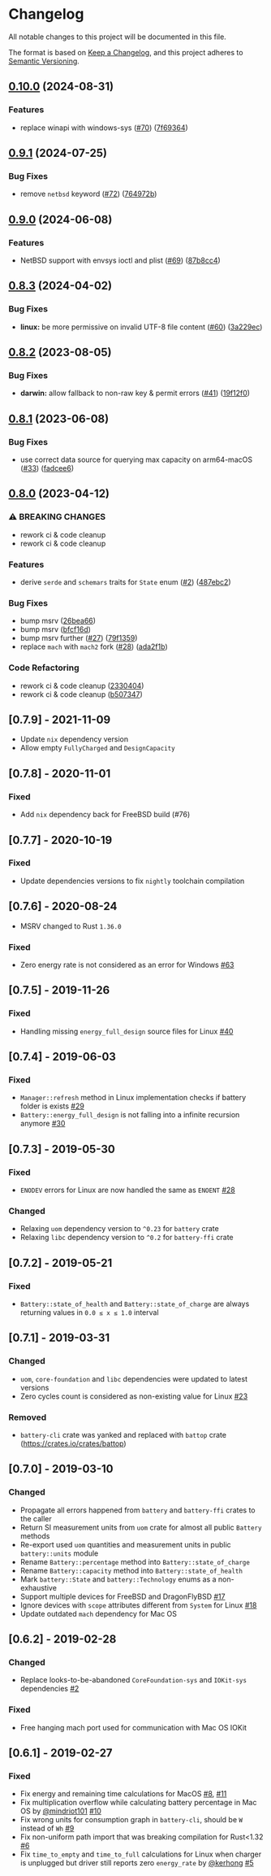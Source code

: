 # Changelog

All notable changes to this project will be documented in this file.

The format is based on [Keep a Changelog](https://keepachangelog.com/en/1.0.0/),
and this project adheres to [Semantic Versioning](https://semver.org/spec/v2.0.0.html).

## [0.10.0](https://github.com/starship/rust-battery/compare/v0.9.1...v0.10.0) (2024-08-31)


### Features

* replace winapi with windows-sys ([#70](https://github.com/starship/rust-battery/issues/70)) ([7f69364](https://github.com/starship/rust-battery/commit/7f69364803b855d7abc6272c4b02b6499099c60e))

## [0.9.1](https://github.com/starship/rust-battery/compare/v0.9.0...v0.9.1) (2024-07-25)


### Bug Fixes

* remove `netbsd` keyword ([#72](https://github.com/starship/rust-battery/issues/72)) ([764972b](https://github.com/starship/rust-battery/commit/764972bd0c5145f8eb472acb06a9af1f8e626a85))

## [0.9.0](https://github.com/starship/rust-battery/compare/v0.8.3...v0.9.0) (2024-06-08)


### Features

* NetBSD support with envsys ioctl and plist ([#69](https://github.com/starship/rust-battery/issues/69)) ([87b8cc4](https://github.com/starship/rust-battery/commit/87b8cc45ec2b25922069f1dbb6bb7b27cb655e35))

## [0.8.3](https://github.com/starship/rust-battery/compare/v0.8.2...v0.8.3) (2024-04-02)


### Bug Fixes

* **linux:** be more permissive on invalid UTF-8 file content ([#60](https://github.com/starship/rust-battery/issues/60)) ([3a229ec](https://github.com/starship/rust-battery/commit/3a229ec4a240ffaed99706c315a29e3ece691e5b))

## [0.8.2](https://github.com/starship/rust-battery/compare/v0.8.1...v0.8.2) (2023-08-05)


### Bug Fixes

* **darwin:** allow fallback to non-raw key & permit errors ([#41](https://github.com/starship/rust-battery/issues/41)) ([19f12f0](https://github.com/starship/rust-battery/commit/19f12f04c1194515131b6edd7a1f155e3c954573))

## [0.8.1](https://github.com/starship/rust-battery/compare/v0.8.0...v0.8.1) (2023-06-08)


### Bug Fixes

* use correct data source for querying max capacity on arm64-macOS ([#33](https://github.com/starship/rust-battery/issues/33)) ([fadcee6](https://github.com/starship/rust-battery/commit/fadcee6c5e052ba58e92ea0290e1d582b2609e4f))

## [0.8.0](https://github.com/starship/rust-battery/compare/v0.7.9...v0.8.0) (2023-04-12)


### ⚠ BREAKING CHANGES

* rework ci & code cleanup
* rework ci & code cleanup

### Features

* derive `serde` and `schemars` traits for `State` enum ([#2](https://github.com/starship/rust-battery/issues/2)) ([487ebc2](https://github.com/starship/rust-battery/commit/487ebc2f7fbd30c346c13f82a1f721fa0256d43a))


### Bug Fixes

* bump msrv ([26bea66](https://github.com/starship/rust-battery/commit/26bea66aea58ccfd8df6005a54c403bf89554b6d))
* bump msrv ([bfcf16d](https://github.com/starship/rust-battery/commit/bfcf16db3297b05565b853e2dc19cdfd03c32986))
* bump msrv further ([#27](https://github.com/starship/rust-battery/issues/27)) ([79f1359](https://github.com/starship/rust-battery/commit/79f1359b3d4ca2f3247f04b6f72a0ca2a6db5811))
* replace `mach` with `mach2` fork ([#28](https://github.com/starship/rust-battery/issues/28)) ([ada2f1b](https://github.com/starship/rust-battery/commit/ada2f1b2ab0fd8c8c6bea7ff47e623d5fa0c94ea))


### Code Refactoring

* rework ci & code cleanup ([2330404](https://github.com/starship/rust-battery/commit/2330404d7b0f57be47f733905c735f96e866e401))
* rework ci & code cleanup ([b507347](https://github.com/starship/rust-battery/commit/b507347036b237405e292c23f7ce50dfb4ab8e58))

## [0.7.9] - 2021-11-09

- Update `nix` dependency version
- Allow empty `FullyCharged` and `DesignCapacity`

## [0.7.8] - 2020-11-01

### Fixed

- Add `nix` dependency back for FreeBSD build (#76)

## [0.7.7] - 2020-10-19

### Fixed

- Update dependencies versions to fix `nightly` toolchain compilation

## [0.7.6] - 2020-08-24

- MSRV changed to Rust `1.36.0`

### Fixed

- Zero energy rate is not considered as an error for Windows [#63](https://github.com/svartalf/rust-battery/issues/63)

## [0.7.5] - 2019-11-26
### Fixed

- Handling missing `energy_full_design` source files for Linux [#40](https://github.com/svartalf/rust-battery/issues/40)

## [0.7.4] - 2019-06-03
### Fixed
- `Manager::refresh` method in Linux implementation checks if battery folder is exists [#29](https://github.com/svartalf/rust-battery/issues/29)
- `Battery::energy_full_design` is not falling into a infinite recursion anymore [#30](https://github.com/svartalf/rust-battery/issues/30)

## [0.7.3] - 2019-05-30
### Fixed
- `ENODEV` errors for Linux are now handled the same as `ENOENT` [#28](https://github.com/svartalf/rust-battery/issues/28)

### Changed
- Relaxing `uom` dependency version to `^0.23` for `battery` crate
- Relaxing `libc` dependency version to `^0.2` for `battery-ffi` crate

## [0.7.2] - 2019-05-21
### Fixed
- `Battery::state_of_health` and `Battery::state_of_charge` are always returning values in `0.0 ≤ x ≤ 1.0` interval

## [0.7.1] - 2019-03-31
### Changed
- `uom`, `core-foundation` and `libc` dependencies were updated to latest versions
- Zero cycles count is considered as non-existing value for Linux [#23](https://github.com/svartalf/rust-battery/issues/23)
### Removed
- `battery-cli` crate was yanked and replaced with `battop` crate (https://crates.io/crates/battop)

## [0.7.0] - 2019-03-10
### Changed
- Propagate all errors happened from `battery` and `battery-ffi` crates to the caller
- Return SI measurement units from `uom` crate for almost all public `Battery` methods
- Re-export used `uom` quantities and measurement units in public `battery::units` module
- Rename `Battery::percentage` method into `Battery::state_of_charge`
- Rename `Battery::capacity` method into `Battery::state_of_health`
- Mark `battery::State` and `battery::Technology` enums as a non-exhaustive
- Support multiple devices for FreeBSD and DragonFlyBSD [#17](https://github.com/svartalf/rust-battery/issues/17)
- Ignore devices with `scope` attributes different from `System` for Linux [#18](https://github.com/svartalf/rust-battery/issues/18)
- Update outdated `mach` dependency for Mac OS

## [0.6.2] - 2019-02-28
### Changed
- Replace looks-to-be-abandoned `CoreFoundation-sys` and `IOKit-sys` dependencies [#2](https://github.com/svartalf/rust-battery/issues/2)
### Fixed
- Free hanging mach port used for communication with Mac OS IOKit

## [0.6.1] - 2019-02-27
### Fixed
- Fix energy and remaining time calculations for MacOS [#8](https://github.com/svartalf/rust-battery/issues/8), [#11](https://github.com/svartalf/rust-battery/pull/11)
- Fix multiplication overflow while calculating battery percentage in Mac OS by [@mindriot101](https://github.com/mindriot101) [#10](https://github.com/svartalf/rust-battery/pull/10)
- Fix wrong units for consumption graph in `battery-cli`, should be `W` instead of `Wh` [#9](https://github.com/svartalf/rust-battery/issues/9)
- Fix non-uniform path import that was breaking compilation for Rust<1.32 [#6](https://github.com/svartalf/rust-battery/issues/6)
- Fix `time_to_empty` and `time_to_full` calculations for Linux when charger is unplugged but driver still reports zero `energy_rate` by [@kerhong](https://github.com/kerhong) [#5](https://github.com/svartalf/rust-battery/pull/5)
